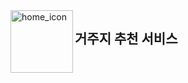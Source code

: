 <div style="display: flex; align-items: left;">
    <img src="https://github.com/user-attachments/assets/f521acdb-4507-4aee-8abd-ac88f80318bb" alt="home_icon" width="100" height="100" align='left'>
    <h2>거주지 추천 서비스</h2>
</div>
